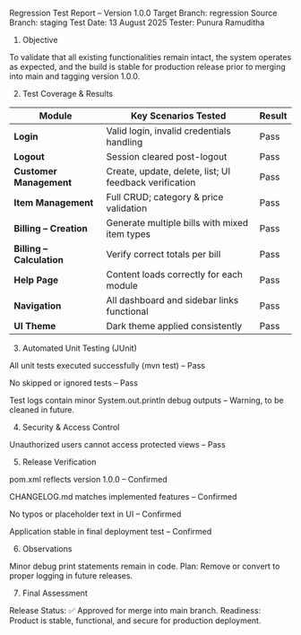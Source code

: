 Regression Test Report – Version 1.0.0
Target Branch: regression
Source Branch: staging
Test Date: 13 August 2025
Tester: Punura Ramuditha


1. Objective

To validate that all existing functionalities remain intact, the system operates as expected, and the build is stable for production release prior to merging into main and tagging version 1.0.0.


2. Test Coverage & Results

| Module                    | Key Scenarios Tested                                   | Result |
|---------------------------|--------------------------------------------------------|--------|
| **Login**                 | Valid login, invalid credentials handling              | Pass   |
| **Logout**                | Session cleared post-logout                            | Pass   |
| **Customer Management**   | Create, update, delete, list; UI feedback verification | Pass   |
| **Item Management**       | Full CRUD; category & price validation                 | Pass   |
| **Billing – Creation**    | Generate multiple bills with mixed item types          | Pass   |
| **Billing – Calculation** | Verify correct totals per bill                         | Pass   |
| **Help Page**             | Content loads correctly for each module                | Pass   |
| **Navigation**            | All dashboard and sidebar links functional             | Pass   |
| **UI Theme**              | Dark theme applied consistently                        | Pass   |


3. Automated Unit Testing (JUnit)

All unit tests executed successfully (mvn test) – Pass

No skipped or ignored tests – Pass

Test logs contain minor System.out.println debug outputs – Warning, to be cleaned in future.


4. Security & Access Control

Unauthorized users cannot access protected views – Pass


5. Release Verification

pom.xml reflects version 1.0.0 – Confirmed

CHANGELOG.md matches implemented features – Confirmed

No typos or placeholder text in UI – Confirmed

Application stable in final deployment test – Confirmed


6. Observations

Minor debug print statements remain in code.
Plan: Remove or convert to proper logging in future releases.


7. Final Assessment

Release Status: ✅ Approved for merge into main branch.
Readiness: Product is stable, functional, and secure for production deployment.